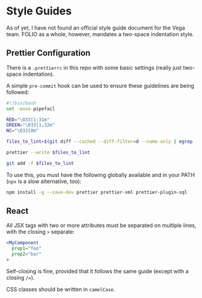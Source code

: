 # Style Guides

As of yet, I have not found an official style guide document for the Vega team. FOLIO as a whole,
however, mandates a two-space indentation style.

## Prettier Configuration

There is a `.prettierrc` in this repo with some basic settings (really just two-space indentation).

A simple `pre-commit` hook can be used to ensure these guidelines are being followed:

```sh
#!/bin/bash
set -euxo pipefail

RED="\033[1;31m"
GREEN="\033[1;32m"
NC="\033[0m"

files_to_lint=$(git diff --cached --diff-filter=d --name-only | egrep '\.(java|md|xml|sql|json|yaml|yml)$')

prettier --write $files_to_lint

git add -f $files_to_lint
```

To use this, you must have the following globally available and in your PATH (`npx` is a slow
alternative, too):

```sh
npm install -g --save-dev prettier prettier-xml prettier-plugin-sql
```

## React

All JSX tags with two or more attributes must be separated on multiple lines, with the closing `>`
separate:

```jsx
<MyComponent
  prop1="foo"
  prop2="bar"
>
```

Self-closing is fine, provided that it follows the same guide (except with a closing `/>`).

CSS classes should be written in `camelCase`.
